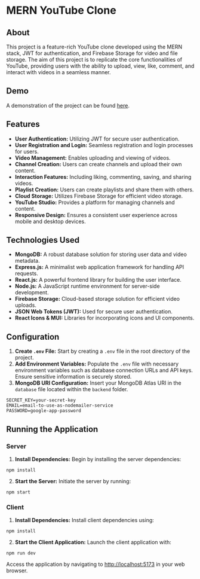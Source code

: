 # MERN YouTube Clone

## About
This project is a feature-rich YouTube clone developed using the MERN stack, JWT for authentication, and Firebase Storage for video and file storage. The aim of this project is to replicate the core functionalities of YouTube, providing users with the ability to upload, view, like, comment, and interact with videos in a seamless manner.

## Demo
A demonstration of the project can be found [here](/manav.youtube-clone.mp4).

## Features
- **User Authentication:** Utilizing JWT for secure user authentication.
- **User Registration and Login:** Seamless registration and login processes for users.
- **Video Management:** Enables uploading and viewing of videos.
- **Channel Creation:** Users can create channels and upload their own content.
- **Interaction Features:** Including liking, commenting, saving, and sharing videos.
- **Playlist Creation:** Users can create playlists and share them with others.
- **Cloud Storage:** Utilizes Firebase Storage for efficient video storage.
- **YouTube Studio:** Provides a platform for managing channels and content.
- **Responsive Design:** Ensures a consistent user experience across mobile and desktop devices.

## Technologies Used
- **MongoDB:** A robust database solution for storing user data and video metadata.
- **Express.js:** A minimalist web application framework for handling API requests.
- **React.js:** A powerful frontend library for building the user interface.
- **Node.js:** A JavaScript runtime environment for server-side development.
- **Firebase Storage:** Cloud-based storage solution for efficient video uploads.
- **JSON Web Tokens (JWT):** Used for secure user authentication.
- **React Icons & MUI:** Libraries for incorporating icons and UI components.

## Configuration
1. **Create `.env` File:** Start by creating a `.env` file in the root directory of the project.
2. **Add Environment Variables:** Populate the `.env` file with necessary environment variables such as database connection URLs and API keys. Ensure sensitive information is securely stored.
3. **MongoDB URI Configuration:** Insert your MongoDB Atlas URI in the `database` file located within the `backend` folder.

```
SECRET_KEY=your-secret-key
EMAIL=email-to-use-as-nodemailer-service
PASSWORD=google-app-password
```

## Running the Application
### Server
1. **Install Dependencies:** Begin by installing the server dependencies:
```
npm install
```
2. **Start the Server:** Initiate the server by running:
```
npm start
```

### Client
1. **Install Dependencies:** Install client dependencies using:
```
npm install
```
2. **Start the Client Application:** Launch the client application with:
```
npm run dev
```

Access the application by navigating to [http://localhost:5173](http://localhost:5173) in your web browser.

